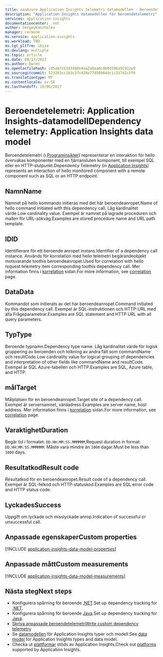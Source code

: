 ```yaml
---
title: aaaAzure Application Insights telemetri datamodellen - Beroendetelemetri | Microsoft Docs
description: "Application Insights datamodellen för beroendetelemetri"
services: application-insights
documentationcenter: .net
author: SergeyKanzhelev
manager: carmonm
ms.service: application-insights
ms.workload: TBD
ms.tgt_pltfrm: ibiza
ms.devlang: multiple
ms.topic: article
ms.date: 04/17/2017
ms.author: bwren
ms.openlocfilehash: cd5ab7c61d3498e4aa2a0aa0c8b0d106a92912e9
ms.sourcegitcommit: 523283cc1b3c37c428e77850964dc1c33742c5f0
ms.translationtype: MT
ms.contentlocale: sv-SE
ms.lasthandoff: 10/06/2017
---
```

# <a name="dependency-telemetry-application-insights-data-model"></a><span data-ttu-id="3692b-103">Beroendetelemetri: Application Insights-datamodell</span><span class="sxs-lookup"><span data-stu-id="3692b-103">Dependency telemetry: Application Insights data model</span></span>

<span data-ttu-id="3692b-104">Beroendetelemetri (i [Programinsikter](app-insights-overview.md)) representerar en interaktion för hello övervakas komponenter med en fjärransluten komponent, till exempel SQL eller en HTTP-slutpunkt.</span><span class="sxs-lookup"><span data-stu-id="3692b-104">Dependency Telemetry (in [Application Insights](app-insights-overview.md)) represents an interaction of hello monitored component with a remote component such as SQL or an HTTP endpoint.</span></span>

## <a name="name"></a><span data-ttu-id="3692b-105">Namn</span><span class="sxs-lookup"><span data-stu-id="3692b-105">Name</span></span>

<span data-ttu-id="3692b-106">Namnet på hello kommando initieras med det här beroendeanropet.</span><span class="sxs-lookup"><span data-stu-id="3692b-106">Name of hello command initiated with this dependency call.</span></span> <span data-ttu-id="3692b-107">Låg kardinalitet värde.</span><span class="sxs-lookup"><span data-stu-id="3692b-107">Low cardinality value.</span></span> <span data-ttu-id="3692b-108">Exempel är namnet på lagrade proceduren och mallen för URL-sökväg.</span><span class="sxs-lookup"><span data-stu-id="3692b-108">Examples are stored procedure name and URL path template.</span></span>

## <a name="id"></a><span data-ttu-id="3692b-109">ID</span><span class="sxs-lookup"><span data-stu-id="3692b-109">ID</span></span>

<span data-ttu-id="3692b-110">Identifierare för ett beroende anropet instans.</span><span class="sxs-lookup"><span data-stu-id="3692b-110">Identifier of a dependency call instance.</span></span> <span data-ttu-id="3692b-111">Används för korrelation med hello telemetri begärandeobjekt motsvarande toothis beroendeanropet.</span><span class="sxs-lookup"><span data-stu-id="3692b-111">Used for correlation with hello request telemetry item corresponding toothis dependency call.</span></span> <span data-ttu-id="3692b-112">Mer information finns i [korrelation](application-insights-correlation.md) sidan.</span><span class="sxs-lookup"><span data-stu-id="3692b-112">For more information, see [correlation](application-insights-correlation.md) page.</span></span>

## <a name="data"></a><span data-ttu-id="3692b-113">Data</span><span class="sxs-lookup"><span data-stu-id="3692b-113">Data</span></span>

<span data-ttu-id="3692b-114">Kommandot som initierats av det här beroendeanropet.</span><span class="sxs-lookup"><span data-stu-id="3692b-114">Command initiated by this dependency call.</span></span> <span data-ttu-id="3692b-115">Exempel är SQL-instruktionen och HTTP-URL med alla Frågeparametrar.</span><span class="sxs-lookup"><span data-stu-id="3692b-115">Examples are SQL statement and HTTP URL with all query parameters.</span></span>

## <a name="type"></a><span data-ttu-id="3692b-116">Typ</span><span class="sxs-lookup"><span data-stu-id="3692b-116">Type</span></span>

<span data-ttu-id="3692b-117">Beroende typnamn.</span><span class="sxs-lookup"><span data-stu-id="3692b-117">Dependency type name.</span></span> <span data-ttu-id="3692b-118">Låg kardinalitet värde för logisk gruppering av beroenden och tolkning av andra fält som commandName och resultCode.</span><span class="sxs-lookup"><span data-stu-id="3692b-118">Low cardinality value for logical grouping of dependencies and interpretation of other fields like commandName and resultCode.</span></span> <span data-ttu-id="3692b-119">Exempel är SQL Azure-tabellen och HTTP.</span><span class="sxs-lookup"><span data-stu-id="3692b-119">Examples are SQL, Azure table, and HTTP.</span></span>

## <a name="target"></a><span data-ttu-id="3692b-120">mål</span><span class="sxs-lookup"><span data-stu-id="3692b-120">Target</span></span>

<span data-ttu-id="3692b-121">Målplatsen för en beroendeanropet.</span><span class="sxs-lookup"><span data-stu-id="3692b-121">Target site of a dependency call.</span></span> <span data-ttu-id="3692b-122">Exempel är servernamnet, värdadress.</span><span class="sxs-lookup"><span data-stu-id="3692b-122">Examples are server name, host address.</span></span> <span data-ttu-id="3692b-123">Mer information finns i [korrelation](application-insights-correlation.md) sidan.</span><span class="sxs-lookup"><span data-stu-id="3692b-123">For more information, see [correlation](application-insights-correlation.md) page.</span></span>

## <a name="duration"></a><span data-ttu-id="3692b-124">Varaktighet</span><span class="sxs-lookup"><span data-stu-id="3692b-124">Duration</span></span>

<span data-ttu-id="3692b-125">Begär tid i formatet: `DD.HH:MM:SS.MMMMMM`.</span><span class="sxs-lookup"><span data-stu-id="3692b-125">Request duration in format: `DD.HH:MM:SS.MMMMMM`.</span></span> <span data-ttu-id="3692b-126">Måste vara mindre än `1000` dagar.</span><span class="sxs-lookup"><span data-stu-id="3692b-126">Must be less than `1000` days.</span></span>

## <a name="result-code"></a><span data-ttu-id="3692b-127">Resultatkod</span><span class="sxs-lookup"><span data-stu-id="3692b-127">Result code</span></span>

<span data-ttu-id="3692b-128">Resultatkod för en beroendeanropet.</span><span class="sxs-lookup"><span data-stu-id="3692b-128">Result code of a dependency call.</span></span> <span data-ttu-id="3692b-129">Exempel är SQL-felkod och HTTP-statuskod.</span><span class="sxs-lookup"><span data-stu-id="3692b-129">Examples are SQL error code and HTTP status code.</span></span>

## <a name="success"></a><span data-ttu-id="3692b-130">Lyckades</span><span class="sxs-lookup"><span data-stu-id="3692b-130">Success</span></span>

<span data-ttu-id="3692b-131">Uppgift om lyckade och misslyckade anrop.</span><span class="sxs-lookup"><span data-stu-id="3692b-131">Indication of successful or unsuccessful call.</span></span>

## <a name="custom-properties"></a><span data-ttu-id="3692b-132">Anpassade egenskaper</span><span class="sxs-lookup"><span data-stu-id="3692b-132">Custom properties</span></span>

[!INCLUDE [application-insights-data-model-properties](../../includes/application-insights-data-model-properties.md)]

## <a name="custom-measurements"></a><span data-ttu-id="3692b-133">Anpassade mått</span><span class="sxs-lookup"><span data-stu-id="3692b-133">Custom measurements</span></span>

[!INCLUDE [application-insights-data-model-measurements](../../includes/application-insights-data-model-measurements.md)]


## <a name="next-steps"></a><span data-ttu-id="3692b-134">Nästa steg</span><span class="sxs-lookup"><span data-stu-id="3692b-134">Next steps</span></span>

- <span data-ttu-id="3692b-135">Konfigurera spårning för beroende [.NET](app-insights-asp-net-dependencies.md).</span><span class="sxs-lookup"><span data-stu-id="3692b-135">Set up dependency tracking for [.NET](app-insights-asp-net-dependencies.md).</span></span>
- <span data-ttu-id="3692b-136">Konfigurera spårning för beroende [Java](app-insights-java-agent.md).</span><span class="sxs-lookup"><span data-stu-id="3692b-136">Set up dependency tracking for [Java](app-insights-java-agent.md).</span></span>
- [<span data-ttu-id="3692b-137">Skriva anpassade beroendetelemetri</span><span class="sxs-lookup"><span data-stu-id="3692b-137">Write custom dependency telemetry</span></span>](app-insights-api-custom-events-metrics.md#trackdependency)
- <span data-ttu-id="3692b-138">Se [datamodellen](application-insights-data-model.md) för Application Insights typer och modell.</span><span class="sxs-lookup"><span data-stu-id="3692b-138">See [data model](application-insights-data-model.md) for Application Insights types and data model.</span></span>
- <span data-ttu-id="3692b-139">Checka ut [plattformar](app-insights-platforms.md) stöds av Application Insights.</span><span class="sxs-lookup"><span data-stu-id="3692b-139">Check out [platforms](app-insights-platforms.md) supported by Application Insights.</span></span>
